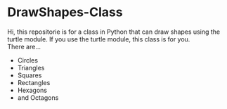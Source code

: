 # DrawShapes-Class

Hi, this repositorie is for a class in Python
that can draw shapes using the turtle module.
If you use the turtle module, this class is for you.                          
There are...
* Circles
* Triangles
* Squares
* Rectangles
* Hexagons
* and Octagons
